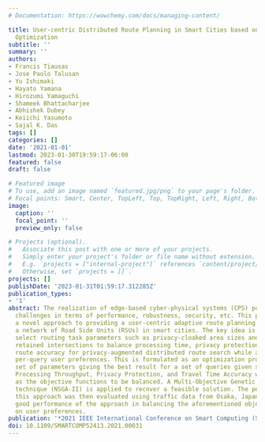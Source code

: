 ```yaml
---
# Documentation: https://wowchemy.com/docs/managing-content/

title: User-centric Distributed Route Planning in Smart Cities based on Multi-objective
  Optimization
subtitle: ''
summary: ''
authors:
- Francis Tiausas
- Jose Paolo Talusan
- Yu Ishimaki
- Hayato Yamana
- Hirozumi Yamaguchi
- Shameek Bhattacharjee
- Abhishek Dubey
- Keiichi Yasumoto
- Sajal K. Das
tags: []
categories: []
date: '2021-01-01'
lastmod: 2023-01-30T19:59:17-06:00
featured: false
draft: false

# Featured image
# To use, add an image named `featured.jpg/png` to your page's folder.
# Focal points: Smart, Center, TopLeft, Top, TopRight, Left, Right, BottomLeft, Bottom, BottomRight.
image:
  caption: ''
  focal_point: ''
  preview_only: false

# Projects (optional).
#   Associate this post with one or more of your projects.
#   Simply enter your project's folder or file name without extension.
#   E.g. `projects = ["internal-project"]` references `content/project/deep-learning/index.md`.
#   Otherwise, set `projects = []`.
projects: []
publishDate: '2023-01-31T01:59:17.312285Z'
publication_types:
- '1'
abstract: The realization of edge-based cyber-physical systems (CPS) poses important
  challenges in terms of performance, robustness, security, etc. This paper examines
  a novel approach to providing a user-centric adaptive route planning service over
  a network of Road Side Units (RSUs) in smart cities. The key idea is to adaptively
  select routing task parameters such as privacy-cloaked area sizes and number of
  retained intersections to balance processing time, privacy protection level, and
  route accuracy for privacy-augmented distributed route search while also handling
  per-query user preferences. This is formulated as an optimization problem with a
  set of parameters giving the best result for a set of queries given system constraints.
  Processing Throughput, Privacy Protection, and Travel Time Accuracy were developed
  as the objective functions to be balanced. A Multi-Objective Genetic Algorithm based
  technique (NSGA-II) is applied to recover a feasible solution. The performance of
  this approach was then evaluated using traffic data from Osaka, Japan. Results show
  good performance of the approach in balancing the aforementioned objectives based
  on user preferences.
publication: '*2021 IEEE International Conference on Smart Computing (SMARTCOMP)*'
doi: 10.1109/SMARTCOMP52413.2021.00031
---
```

